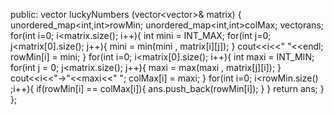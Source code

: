 public:
vector<int> luckyNumbers (vector<vector<int>>& matrix) {
unordered_map<int,int>rowMin;
unordered_map<int,int>colMax;
vector<int>ans;
for(int i=0; i<matrix.size(); i++){
int mini = INT_MAX;
for(int j=0; j<matrix[0].size(); j++){
mini = min(mini , matrix[i][j]);
}
cout<<i<<" "<<endl;
rowMin[i] = mini;
}
for(int i=0; i<matrix[0].size(); i++){
int maxi = INT_MIN;
for(int j = 0; j<matrix.size(); j++){
maxi = max(maxi , matrix[j][i]);
}
cout<<i<<"->"<<maxi<<" ";
colMax[i] = maxi;
}
for(int i=0; i<rowMin.size() ;i++){
if(rowMin[i] == colMax[i]){
ans.push_back(rowMin[i]);
}
}
return ans;
}
};
​